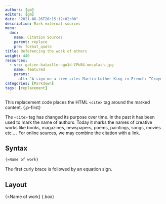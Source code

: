 ```yaml
---
authors: [gm]
editors: [gm]
date: "2021-08-26T20:15:12+02:00"
description: Mark external sources 
menu:
  doc:
    name: Citation Sources
    parent: replace
    pre: format_quote
title: Referencing the work of others
weight: 440
resources: 
  - src: gatien-bataille-ngu1d-CPbB4-unsplash.jpg
    name: featured
    params:
      alt: "A sign on a tree cites Martin Luther King in French: “Croyez en vos rêves et ils se réaliseront peut-être. Croyez en vous et ils se réaliseron sûrement.”"
categories: [Markdown]
tags: [replacement] 
---
```


This replacement code places the HTML `<cite>` tag around the marked content.
{.p-first}<!--more-->

The `<cite>` tag has changed its purpose over time. In the past it has been used to mark the name of authors. Today it marks the names of creative works like books, magazines, newspapers, poems, paintings, songs, movies etc…&thinsp;. For online sources, we may combine the citation with a link.

## Syntax

```md {.left}
{‍=Name of work} 
```

The first curly brace is followed by an equation sign.

## Layout

{=Name of work}
{.box}